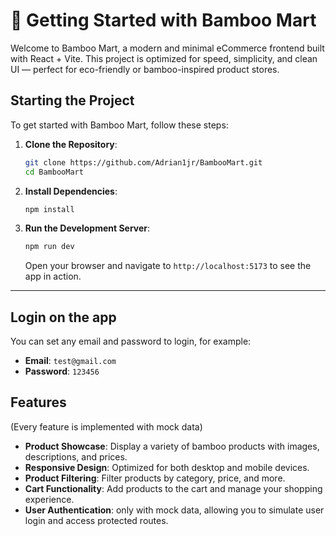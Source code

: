 # 🚀 Getting Started with Bamboo Mart

Welcome to Bamboo Mart, a modern and minimal eCommerce frontend built with React + Vite. This project is optimized for speed, simplicity, and clean UI — perfect for eco-friendly or bamboo-inspired product stores.

## Starting the Project

To get started with Bamboo Mart, follow these steps:

1. **Clone the Repository**:

   ```bash
   git clone https://github.com/Adrian1jr/BambooMart.git
   cd BambooMart
   ```

2. **Install Dependencies**:

   ```bash
   npm install
   ```

3. **Run the Development Server**:
   ```bash
   npm run dev
   ```
   Open your browser and navigate to `http://localhost:5173` to see the app in action.

---

## Login on the app

You can set any email and password to login, for example:

- **Email**: `test@gmail.com`
- **Password**: `123456`

## Features

(Every feature is implemented with mock data)

- **Product Showcase**: Display a variety of bamboo products with images, descriptions, and prices.
- **Responsive Design**: Optimized for both desktop and mobile devices.
- **Product Filtering**: Filter products by category, price, and more.
- **Cart Functionality**: Add products to the cart and manage your shopping experience.
- **User Authentication**: only with mock data, allowing you to simulate user login and access protected routes.
